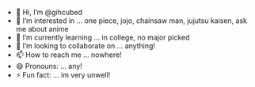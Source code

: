 - 👋 Hi, I’m @gihcubed
- 👀 I’m interested in ... one piece, jojo, chainsaw man, jujutsu kaisen, ask me about anime
- 🌱 I’m currently learning ... in college, no major picked
- 💞️ I’m looking to collaborate on ... anything!
- 📫 How to reach me ... nowhere!
- 😄 Pronouns: ... any!
- ⚡ Fun fact: ... im very unwell!

<!---
gihcubed/gihcubed is a ✨ special ✨ repository because its `README.md` (this file) appears on your GitHub profile.
You can click the Preview link to take a look at your changes.
--->
